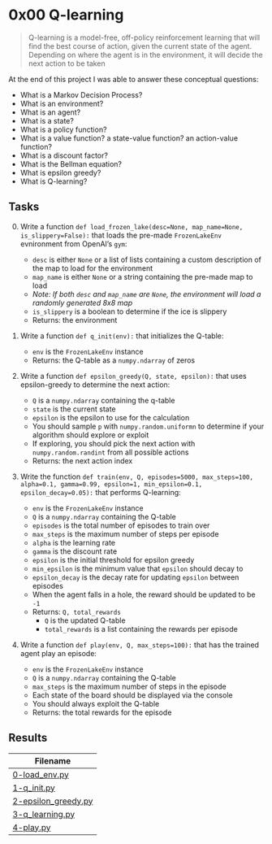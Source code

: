 # 0x00 Q-learning

> Q-learning is a model-free, off-policy reinforcement learning that will find the best course of action, given the current state of the agent. Depending on where the agent is in the environment, it will decide the next action to be taken

At the end of this project I was able to answer these conceptual questions:

* What is a Markov Decision Process?
* What is an environment?
* What is an agent?
* What is a state?
* What is a policy function?
* What is a value function? a state-value function? an action-value function?
* What is a discount factor?
* What is the Bellman equation?
* What is epsilon greedy?
* What is Q-learning?

## Tasks

0. Write a function `def load_frozen_lake(desc=None, map_name=None, is_slippery=False):` that loads the pre-made `FrozenLakeEnv` evnironment from OpenAI’s `gym`:

    * `desc` is either `None` or a list of lists containing a custom description of the map to load for the environment
    * `map_name` is either `None` or a string containing the pre-made map to load
    * *Note: If both `desc` and `map_name` are `None`, the environment will load a randomly generated 8x8 map*
    * `is_slippery` is a boolean to determine if the ice is slippery
    * Returns: the environment

1. Write a function `def q_init(env):` that initializes the Q-table:

    * `env` is the `FrozenLakeEnv` instance
    * Returns: the Q-table as a `numpy.ndarray` of zeros

2. Write a function `def epsilon_greedy(Q, state, epsilon):` that uses epsilon-greedy to determine the next action:

    * `Q` is a `numpy.ndarray` containing the q-table
    * `state` is the current state
    * `epsilon` is the epsilon to use for the calculation
    * You should sample `p` with `numpy.random.uniformn` to determine if your algorithm should explore or exploit
    * If exploring, you should pick the next action with `numpy.random.randint` from all possible actions
    * Returns: the next action index

3. Write the function `def train(env, Q, episodes=5000, max_steps=100, alpha=0.1, gamma=0.99, epsilon=1, min_epsilon=0.1, epsilon_decay=0.05):` that performs Q-learning:

    * `env` is the `FrozenLakeEnv` instance
    * `Q` is a `numpy.ndarray` containing the Q-table
    * `episodes` is the total number of episodes to train over
    * `max_steps` is the maximum number of steps per episode
    * `alpha` is the learning rate
    * `gamma` is the discount rate
    * `epsilon` is the initial threshold for epsilon greedy
    * `min_epsilon` is the minimum value that `epsilon` should decay to
    * `epsilon_decay` is the decay rate for updating `epsilon` between episodes
    * When the agent falls in a hole, the reward should be updated to be `-1`
    * Returns: `Q, total_rewards`
        * `Q` is the updated Q-table
        * `total_rewards` is a list containing the rewards per episode

4. Write a function `def play(env, Q, max_steps=100):` that has the trained agent play an episode:

    * `env` is the `FrozenLakeEnv` instance
    * `Q` is a `numpy.ndarray` containing the Q-table
    * `max_steps` is the maximum number of steps in the episode
    * Each state of the board should be displayed via the console
    * You should always exploit the Q-table
    * Returns: the total rewards for the episode

## Results

| Filename |
| ------ |
| [0-load_env.py](https://github.com/jhonaRiver/holbertonschool-machine_learning/blob/master/reinforcement_learning/0x00-q_learning/0-load_env.py)|
| [1-q_init.py](https://github.com/jhonaRiver/holbertonschool-machine_learning/blob/master/reinforcement_learning/0x00-q_learning/1-q_init.py)|
| [2-epsilon_greedy.py](https://github.com/jhonaRiver/holbertonschool-machine_learning/blob/master/reinforcement_learning/0x00-q_learning/2-epsilon_greedy.py)|
| [3-q_learning.py](https://github.com/jhonaRiver/holbertonschool-machine_learning/blob/master/reinforcement_learning/0x00-q_learning/3-q_learning.py)|
| [4-play.py](https://github.com/jhonaRiver/holbertonschool-machine_learning/blob/master/reinforcement_learning/0x00-q_learning/4-play.py)|
